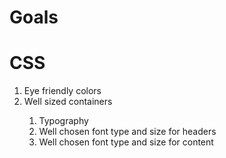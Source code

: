 # Goals

# CSS
<ol>
  <li>Eye friendly colors</li>
  <li>Well sized containers</li>
  <ol>
    <li>Typography</li>
    <li>Well chosen font type and size for headers</li>
    <li>Well chosen font type and size for content</li>
  </ol>
</ol>
